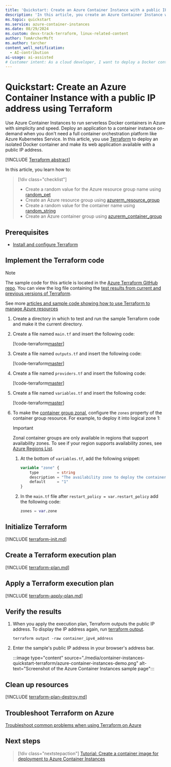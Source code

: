 ```yaml
---
title: 'Quickstart: Create an Azure Container Instance with a public IP address using Terraform'
description: 'In this article, you create an Azure Container Instance with a public IP address using Terraform'
ms.topic: quickstart
ms.service: azure-container-instances
ms.date: 08/29/2024
ms.custom: devx-track-terraform, linux-related-content
author: TomArcherMsft
ms.author: tarcher
content_well_notification: 
  - AI-contribution
ai-usage: ai-assisted
# Customer intent: As a cloud developer, I want to deploy a Docker container with a public IP address using Terraform, so that I can easily run serverless applications without needing a full orchestration platform.
---
```


# Quickstart: Create an Azure Container Instance with a public IP address using Terraform

Use Azure Container Instances to run serverless Docker containers in Azure with simplicity and speed. Deploy an application to a container instance on-demand when you don't need a full container orchestration platform like Azure Kubernetes Service. In this article, you use [Terraform](/azure/terraform) to deploy an isolated Docker container and make its web application available with a public IP address.

[!INCLUDE [Terraform abstract](~/azure-dev-docs-pr/articles/terraform/includes/abstract.md)]

In this article, you learn how to:

> [!div class="checklist"]
> * Create a random value for the Azure resource group name using [random_pet](https://registry.terraform.io/providers/hashicorp/random/latest/docs/resources/resource_group/pet)
> * Create an Azure resource group using [azurerm_resource_group](https://registry.terraform.io/providers/hashicorp/azurerm/latest/docs/resources/resource_group)
> * Create a random value for the container name using [random_string](https://registry.terraform.io/providers/hashicorp/random/latest/docs/resources/string)
> * Create an Azure container group using [azurerm_container_group](https://registry.terraform.io/providers/hashicorp/azurerm/latest/docs/resources/container_group)

## Prerequisites

- [Install and configure Terraform](/azure/developer/terraform/quickstart-configure)

## Implement the Terraform code

> [!NOTE]
> The sample code for this article is located in the [Azure Terraform GitHub repo](https://github.com/Azure/terraform/tree/master/quickstart/101-aci-linuxcontainer-public-ip). You can view the log file containing the [test results from current and previous versions of Terraform](https://github.com/Azure/terraform/tree/master/quickstart/101-aci-linuxcontainer-public-ip/TestRecord.md).
> 
> See more [articles and sample code showing how to use Terraform to manage Azure resources](/azure/terraform)

1. Create a directory in which to test and run the sample Terraform code and make it the current directory.

1. Create a file named `main.tf` and insert the following code:

    [!code-terraform[master](~/terraform_samples/quickstart/101-aci-linuxcontainer-public-ip/main.tf)]

1. Create a file named `outputs.tf` and insert the following code:

    [!code-terraform[master](~/terraform_samples/quickstart/101-aci-linuxcontainer-public-ip/outputs.tf)]

1. Create a file named `providers.tf` and insert the following code:

    [!code-terraform[master](~/terraform_samples/quickstart/101-aci-linuxcontainer-public-ip/providers.tf)]

1. Create a file named `variables.tf` and insert the following code:

    [!code-terraform[master](~/terraform_samples/quickstart/101-aci-linuxcontainer-public-ip/variables.tf)]

1. To make the [container group zonal](/azure/reliability/reliability-containers.md#availability-zone-support), configure the `zones` property of the container group resource. For example, to deploy it into logical zone 1:

    > [!IMPORTANT]
    > Zonal container groups are only available in regions that support availability zones. To see if your region supports availability zones, see [Azure Regions List](/azure/reliability/regions-list).
    
    1. At the bottom of `variables.tf`, add the following snippet:

        ```terraform
        variable "zone" {
            type        = string
            description = "The availability zone to deploy the container group to."
            default     = "1"
        }
        ```

    1. In the `main.tf` file after `restart_policy = var.restart_policy` add the following code:

        ```terraform
        zones = var.zone
        ```

## Initialize Terraform

[!INCLUDE [terraform-init.md](~/azure-dev-docs-pr/articles/terraform/includes/terraform-init.md)]

## Create a Terraform execution plan

[!INCLUDE [terraform-plan.md](~/azure-dev-docs-pr/articles/terraform/includes/terraform-plan.md)]

## Apply a Terraform execution plan

[!INCLUDE [terraform-apply-plan.md](~/azure-dev-docs-pr/articles/terraform/includes/terraform-apply-plan.md)]

## Verify the results

1. When you apply the execution plan, Terraform outputs the public IP address. To display the IP address again, run [terraform output](https://developer.hashicorp.com/terraform/cli/commands/output).

    ```console
    terraform output -raw container_ipv4_address
    ```

1. Enter the sample's public IP address in your browser's address bar. 

    :::image type="content" source="./media/container-instances-quickstart-terraform/azure-container-instances-demo.png" alt-text="Screenshot of the Azure Container Instances sample page":::

## Clean up resources

[!INCLUDE [terraform-plan-destroy.md](~/azure-dev-docs-pr/articles/terraform/includes/terraform-plan-destroy.md)]

## Troubleshoot Terraform on Azure

[Troubleshoot common problems when using Terraform on Azure](/azure/developer/terraform/troubleshoot)

## Next steps

> [!div class="nextstepaction"] 
> [Tutorial: Create a container image for deployment to Azure Container Instances](./container-instances-tutorial-prepare-app.md)
